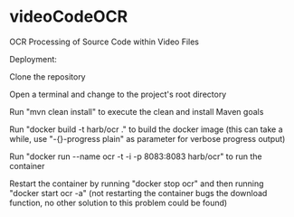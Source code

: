 # videoCodeOCR

OCR Processing of Source Code within Video Files

Deployment:

Clone the repository

Open a terminal and change to the project's root directory

Run "mvn clean install" to execute the clean and install Maven goals

Run "docker build -t harb/ocr ." to build the docker image (this can take a while, use "-{}-progress plain" as parameter
for verbose progress output)

Run "docker run --name ocr -t -i -p 8083:8083 harb/ocr" to run the container

Restart the container by running "docker stop ocr" and then running "docker start ocr -a" (not restarting the container
bugs the download function, no other solution to this problem could be found)